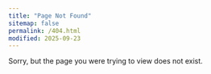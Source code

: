 ```yaml
---
title: "Page Not Found"
sitemap: false
permalink: /404.html
modified: 2025-09-23
---
```


Sorry, but the page you were trying to view does not exist.
